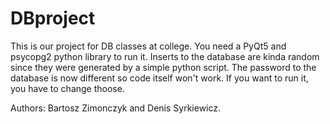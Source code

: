 # DBproject
This is our project for DB classes at college. You need a PyQt5 and psycopg2 python library to run it.
Inserts to the database are kinda random since they were generated by a simple python script. 
The password to the database is now different so code itself won't work. 
If you want to run it, you have to change thoose.

Authors:
Bartosz Zimonczyk and Denis Syrkiewicz.
